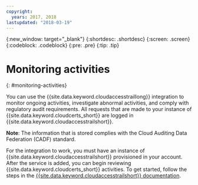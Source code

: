 ```yaml
---
copyright:
  years: 2017, 2018
lastupdated: "2018-03-19"
---
```

{:new_window: target="_blank"}
{:shortdesc: .shortdesc}
{:screen: .screen}
{:codeblock: .codeblock}
{:pre: .pre}
{:tip: .tip}

# Monitoring activities
{: #monitoring-activities}

You can use the {{site.data.keyword.cloudaccesstraillong}} integration to monitor ongoing activities, investigate abnormal activities, and comply with regulatory audit requirements. All requests that are made to your instance of {{site.data.keyword.cloudcerts_short}} are logged in {{site.data.keyword.cloudaccesstrailshort}}.

**Note**: The information that is stored complies with the Cloud Auditing Data Federation (CADF) standard.

For the integration to work, you must have an instance of {{site.data.keyword.cloudaccesstrailshort}} provisioned in your account. After  the service is added, you can begin reviewing {{site.data.keyword.cloudcerts_short}} activities. To get started, follow the steps in the [{{site.data.keyword.cloudaccesstrailshort}} documentation](../cloud-activity-tracker/index.html#getting-started-with-cla).
